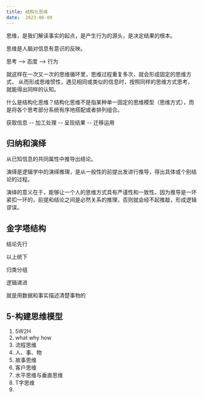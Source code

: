 ```yaml
---
title: 结构化思维
date:  2023-06-09
---
```




思维，是我们解读事实的起点，是产生行为的源头，是决定结果的根本。

思维是人脑对信息有意识的反映。

思考 --> 态度 --> 行为

就这样在一次又一次的思维循环里，思维过程重复多次，就会形成固定的思维方式， 从而形成思维惯性，遇见相同或类似的信息时，按照同样的思维方式思考，就能得出同样的认知。

什么是结构化思维？结构化思维不是指某种单一固定的思维模型（思维方式），而是将各个思考部分系统有序地搭配或者排列组合。



获取信息 -- 加工处理 -- 呈现结果 -- 迁移运用

## 归纳和演绎

从已知信息的共同属性中推导出结论。



演绎是逻辑学中的演绎推理，是从一般性的前提出发进行推导，得出具体或个别结论的过程。

演绎的意义在于，能够让一个人的思维方式具有严谨性和一致性。因为推导是一环紧扣一环的，前提和结论之间是必然关系的推理，否则就会经不起推敲，形成逻辑谬误。



## 金字塔结构

结论先行

以上统下

归类分组

逻辑递进



就是用数据和事实描述清楚事物的



## 5-构建思维模型

1. 5W2H
2. what why how 
3. 流程思维
4. 人、事、物
5. 故事思维
6. 客户思维
7. 水平思维与垂直思维
8. T字思维
9. 


